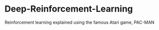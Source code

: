 # Deep-Reinforcement-Learning
Reinforcement learning explained using the famous Atari game, PAC-MAN
